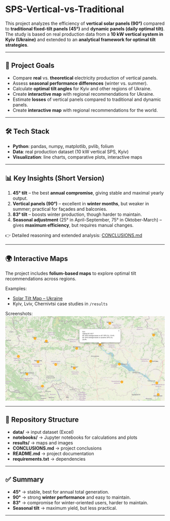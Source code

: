 # SPS-Vertical-vs-Traditional

This project analyzes the efficiency of **vertical solar panels (90°)** compared to **traditional fixed-tilt panels (45°)** and **dynamic panels (daily optimal tilt)**.  
The study is based on real production data from a **10 kW vertical system in Kyiv (Ukraine)** and extended to an **analytical framework for optimal tilt strategies**.

---

## 📌 Project Goals
- Compare **real** vs. **theoretical** electricity production of vertical panels.
- Assess **seasonal performance differences** (winter vs. summer).
- Calculate **optimal tilt angles** for Kyiv and other regions of Ukraine.
- Create **interactive map** with regional recommendations for Ukraine.
- Estimate **losses** of vertical panels compared to traditional and dynamic panels.
- Create **interactive map** with regional recommendations for the world.

---

## 🛠️ Tech Stack
- **Python**: pandas, numpy, matplotlib, pvlib, folium  
- **Data**: real production dataset (10 kW vertical SPS, Kyiv)  
- **Visualization**: line charts, comparative plots, interactive maps  

---

## 📊 Key Insights (Short Version)
1. **45° tilt** – the best **annual compromise**, giving stable and maximal yearly output.  
2. **Vertical panels (90°)** – excellent in **winter months**, but weaker in summer; practical for façades and balconies.  
3. **83° tilt** – boosts winter production, though harder to maintain.  
4. **Seasonal adjustment** (25° in April-September, 75° in Oktober-March) – gives **maximum efficiency**, but requires manual changes.  

👉 Detailed reasoning and extended analysis: [CONCLUSIONS.md](main/CONCLUSIONS.md)

---

## 🌍 Interactive Maps
The project includes **folium-based maps** to explore optimal tilt recommendations across regions.

Examples:  
- [Solar Tilt Map – Ukraine](results/solar_tilt_ukraine_map.html)  
- Kyiv, Lviv, Chernivtsi case studies in `/results`  

Screenshots:  
![Kyiv Map](results/optimal_tilt_map_Ukraine_Kyiv.png)  

---

## 📂 Repository Structure
- **data/** → input dataset (Excel)  
- **notebooks/** → Jupyter notebooks for calculations and plots  
- **results/** → maps and images
- **CONCLUSIONS.md** → project conclusions  
- **README.md** → project documentation  
- **requirements.txt** → dependencies  

---

## ✅ Summary
- **45°** → stable, best for annual total generation.  
- **90°** → strong **winter performance** and easy to maintain.  
- **83°** → compromise for winter-oriented users, harder to maintain.  
- **Seasonal tilt** → maximum yield, but less practical.  

---
